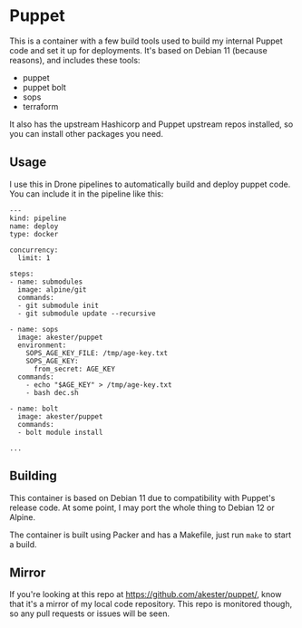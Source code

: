 # Puppet

This is a container with a few build tools used to build my internal Puppet code
and set it up for deployments.  It's based on Debian 11 (because reasons), and
includes these tools:

* puppet
* puppet bolt
* sops
* terraform

It also has the upstream Hashicorp and Puppet upstream repos installed, so you
can install other packages you need.

## Usage

I use this in Drone pipelines to automatically build and deploy puppet code.  You can include it in the pipeline like this:

```
---
kind: pipeline
name: deploy
type: docker

concurrency:
  limit: 1

steps:
- name: submodules
  image: alpine/git
  commands:
  - git submodule init
  - git submodule update --recursive

- name: sops
  image: akester/puppet
  environment:
    SOPS_AGE_KEY_FILE: /tmp/age-key.txt
    SOPS_AGE_KEY:
      from_secret: AGE_KEY
  commands:
    - echo "$AGE_KEY" > /tmp/age-key.txt
    - bash dec.sh

- name: bolt
  image: akester/puppet
  commands:
  - bolt module install

...
```

## Building

This container is based on Debian 11 due to compatibility with Puppet's release
code.  At some point, I may port the whole thing to Debian 12 or Alpine.

The container is built using Packer and has a Makefile, just run `make` to start
a build.


## Mirror

If you're looking at this repo at https://github.com/akester/puppet/, know
that it's a mirror of my local code repository.  This repo is monitored though,
so any pull requests or issues will be seen.
